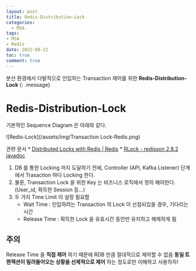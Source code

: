 ```yaml
---
layout: post
title: Redis-Distribution-Lock
categories:
  - MSA
tags:
- MSA
- Redis
date: 2022-08-22
toc: true
comment: true
---
```

분산 환경에서 다발적으로 인입하는 Transaction 제어를 위한
**Redis-Distribution-Lock** 
{: .message}

# Redis-Distribution-Lock
기본적인 Sequence Diagram 은 아래와 같다.

![Redis-Lock](/assets/img/Transaction Lock-Redis.png)

관련 문서
	* [Distributed Locks with Redis | Redis](https://redis.io/docs/reference/patterns/distributed-locks/)
	* [RLock - redisson 2.8.2 javadoc](https://www.javadoc.io/doc/org.redisson/redisson/2.8.2/org/redisson/api/RLock.html)

1. DB 를 통한 Locking 까지 도달하기 전에, Controller (API, Kafka Listener) 단계에서 Trasaction 마다 Locking 한다.
2. 물론, Transaction Lock 을 위한 Key 는 비즈니스 로직에서 정의 해야한다. (User_id, 획득한 Session 등…)
3. 두 가지 Time Limit 이 설정 필요함
	-  Wait Time : 인입하려는 Transaction 의 Lock 이 선점되있을 경우, 기다리는 시간
	- Release Time : 획득한 Lock 을 유효시간 동안만 유지하고 해제하게 됨

## 주의
Release Time 을 **직접 제어** 하기 때문에 RDB 만큼 절대적으로 제어할 수 없음
**동일 트랜잭션이 밀려들어오는 상황을 선제적으로 제어** 하는 정도로만 이해하고 사용하자!